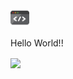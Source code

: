 <img src="https://raw.githubusercontent.com/Naman27/Naman27/master/source.gif" width="30px">


Hello World!!

<img align="center" src="https://github-readme-stats.vercel.app/api/pin?username=Naman27&show_icons=true&theme=radical" />
